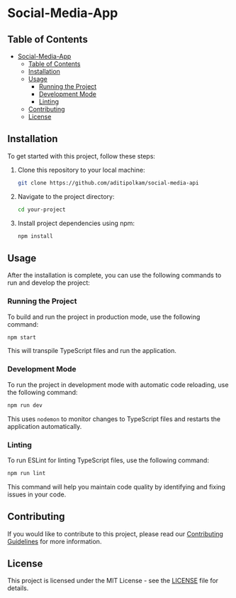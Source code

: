 # Social-Media-App


## Table of Contents

- [Social-Media-App](#social-media-app)
  - [Table of Contents](#table-of-contents)
  - [Installation](#installation)
  - [Usage](#usage)
    - [Running the Project](#running-the-project)
    - [Development Mode](#development-mode)
    - [Linting](#linting)
  - [Contributing](#contributing)
  - [License](#license)

## Installation

To get started with this project, follow these steps:

1. Clone this repository to your local machine:

   ```bash
   git clone https://github.com/aditipolkam/social-media-api
   ```

2. Navigate to the project directory:

   ```bash
   cd your-project
   ```

3. Install project dependencies using npm:

   ```bash
   npm install
   ```

## Usage

After the installation is complete, you can use the following commands to run and develop the project:

### Running the Project

To build and run the project in production mode, use the following command:

```bash
npm start
```

This will transpile TypeScript files and run the application.

### Development Mode

To run the project in development mode with automatic code reloading, use the following command:

```bash
npm run dev
```

This uses `nodemon` to monitor changes to TypeScript files and restarts the application automatically.

### Linting

To run ESLint for linting TypeScript files, use the following command:

```bash
npm run lint
```

This command will help you maintain code quality by identifying and fixing issues in your code.

## Contributing

If you would like to contribute to this project, please read our [Contributing Guidelines](CONTRIBUTING.md) for more information.

## License

This project is licensed under the MIT License - see the [LICENSE](LICENSE) file for details.